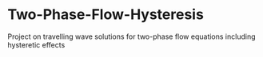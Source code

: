 # Two-Phase-Flow-Hysteresis
Project on travelling wave solutions for two-phase flow equations including hysteretic effects
